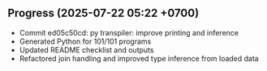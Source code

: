 ## Progress (2025-07-22 05:22 +0700)
- Commit ed05c50cd: py transpiler: improve printing and inference
- Generated Python for 101/101 programs
- Updated README checklist and outputs
- Refactored join handling and improved type inference from loaded data

